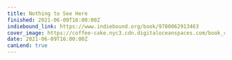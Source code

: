 ```yaml
---
title: Nothing to See Here
finished: 2021-06-09T16:00:00Z
indiebound_link: https://www.indiebound.org/book/9780062913463
cover_image: https://coffee-cake.nyc3.cdn.digitaloceanspaces.com/book_covers/2021/nothing-to-see-here.jpg
date: 2021-06-09T16:00:00Z
canLend: true
---
```

